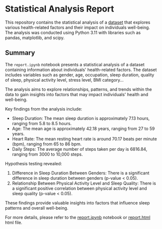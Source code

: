 # Statistical Analysis Report

This repository contains the statistical analysis of a [dataset](https://www.kaggle.com/datasets/uom190346a/sleep-health-and-lifestyle-dataset?resource=download) that explores various health-related factors and their impact on individuals well-being. The analysis was conducted using Python 3.11 with libraries such as pandas, matplotlib, and scipy.

## Summary

The `report.ipynb` notebook presents a statistical analysis of a dataset containing information about individuals' health-related factors. The dataset includes variables such as gender, age, occupation, sleep duration, quality of sleep, physical activity level, stress level, BMI category... 

The analysis aims to explore relationships, patterns, and trends within the data to gain insights into factors that may impact individuals' health and well-being.


Key findings from the analysis include:

- Sleep Duration: The mean sleep duration is approximately 7.13 hours, ranging from 5.8 to 8.5 hours.
- Age: The mean age is approximately 42.18 years, ranging from 27 to 59 years.
- Heart Rate: The mean resting heart rate is around 70.17 beats per minute (bpm), ranging from 65 to 86 bpm.
- Daily Steps: The average number of steps taken per day is 6816.84, ranging from 3000 to 10,000 steps.

Hypothesis testing revealed:

1. Difference in Sleep Duration Between Genders: There is a significant difference in sleep duration between genders (p-value < 0.05).
2. Relationship Between Physical Activity Level and Sleep Quality: There is a significant positive correlation between physical activity level and sleep quality (p-value < 0.05).

These findings provide valuable insights into factors that influence sleep patterns and overall well-being.

For more details, please refer to the [report.ipynb](src/report.ipynb) notebook or [report.html](src/report.html) html file.

